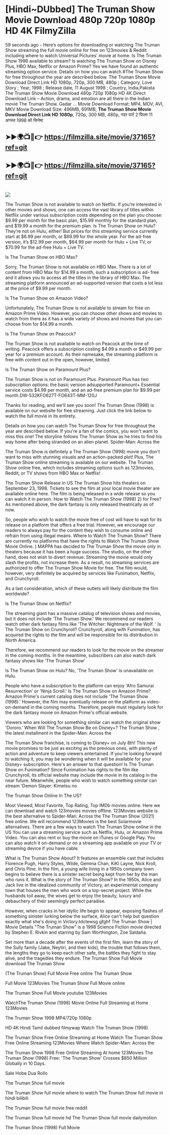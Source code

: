 # [Hindi~DUbbed] The Truman Show Movie Download 480p 720p 1080p HD 4K FilmyZilla


59 seconds ago - Here’s options for downloading or watching The Truman Show streaming the full movie online for free on 123movies & Reddit including where to watch Universal Pictures’ movie at home. Is The Truman Show 1998 available to stream? Is watching The Truman Show on Disney Plus, HBO Max, Netflix or Amazon Prime? Yes we have found an authentic streaming option service. Details on how you can watch #The Truman Show for free throughout the year are described below. The Truman Show Movie Download Direct Link HD 1080p, 720p, 300 MB, 480p ; Category, Love Story ; Year, 1998 ; Release date, 11 August 1998 ; Country, India,Pakista The Truman Show Movie Download 480p 720p 1080p HD 4K Direct Download Link – Action, drama, and emotion are all there in the Indian movie The Truman Show. Gadar ...
Movie Download Format: MP4, MOV, AVI, MKV
Movie Download Size: 496MB, 691MB, **The Truman Show Movie Download Direct Link HD 1080p**, 720p, 300 MB, 480p, गदर पार्ट 2 फिल्म 11 अगस्त 1998 को सिनेमा

## ➤►🌍📺📱👉   https://filmzilla.site/movie/37165?ref=git

## ➤►🌍📺📱👉   https://filmzilla.site/movie/37165?ref=git

#

<img src="https://image.tmdb.org/t/p/w780//aCHn2TXYJfzPXQKA6r9mKPbMlUB.jpg" />

The Truman Show is not available to watch on Netflix. If you’re interested in other movies and shows, one can access the vast library of titles within Netflix under various subscription costs depending on the plan you choose: $9.99 per month for the basic plan, $15.99 monthly for the standard plan, and $19.99 a month for the premium plan. Is The Truman Show on Hulu? They’re not on Hulu, either! But prices for this streaming service currently start at $6.99 per month, or $69.99 for the whole year. For the ad-free version, it’s $12.99 per month, $64.99 per month for Hulu + Live TV, or $70.99 for the ad-free Hulu + Live TV.

Is The Truman Show on HBO Max?

Sorry, The Truman Show is not available on HBO Max. There is a lot of content from HBO Max for $14.99 a month, such a subscription is ad- free and it allows you to access all the titles in the library of HBO Max. The streaming platform announced an ad-supported version that costs a lot less at the price of $9.99 per month.

Is The Truman Show on Amazon Video?

Unfortunately, The Truman Show is not available to stream for free on Amazon Prime Video. However, you can choose other shows and movies to watch from there as it has a wide variety of shows and movies that you can choose from for $14.99 a month.

Is The Truman Show on Peacock?

The Truman Show is not available to watch on Peacock at the time of writing. Peacock offers a subscription costing $4.99 a month or $49.99 per year for a premium account. As their namesake, the streaming platform is free with content out in the open, however, limited.

Is The Truman Show on Paramount Plus?

The Truman Show is not on Paramount Plus. Paramount Plus has two subscription options: the basic version adsupported Paramount+ Essential service costs $4.99 per month, and an ad-free premium plan for $9.99 per month.DW-532KFO627T-FO643T-MM-120J

Thanks for reading, and we'll see you soon! The Truman Show (1998) is available on our website for free streaming. Just click the link below to watch the full movie in its entirety.

Details on how you can watch The Truman Show for free throughout the year are described below. If you're a fan of the comics, you won't want to miss this one! The storyline follows The Truman Show as he tries to find his way home after being stranded on an alien planet. Spider-Man: Across the

The Truman Show is definitely a The Truman Show (1998) movie you don't want to miss with stunning visuals and an action-packed plot! Plus, The Truman Show online streaming is available on our website. The Truman Show online free, which includes streaming options such as 123movies, Reddit, or TV shows from HBO Max or Netflix!

The Truman Show Release in US The Truman Show hits theaters on September 23, 1998. Tickets to see the film at your local movie theater are available online here. The film is being released in a wide release so you can watch it in person. How to Watch The Truman Show (1998) 2) for Free? As mentioned above, the dark fantasy is only released theatrically as of now.

So, people who wish to watch the movie free of cost will have to wait for its release on a platform that offers a free trial. However, we encourage our readers to always pay for the content they wish to consume online and refrain from using illegal means. Where to Watch The Truman Show? There are currently no platforms that have the rights to Watch The Truman Show Movie Online. ) MAPPA has decided to The Truman Show the movie only in theaters because it has been a huge success. The studio, on the other hand, does not wish to divert revenue. Streaming the movie would only slash the profits, not increase them. As a result, no streaming services are authorized to offer The Truman Show Movie for free. The film would, however, very definitely be acquired by services like Funimation, Netflix, and Crunchyroll.

As a last consideration, which of these outlets will likely distribute the film worldwide?

Is The Truman Show on Netflix?

The streaming giant has a massive catalog of television shows and movies, but it does not include 'The Truman Show.' We recommend our readers watch other dark fantasy films like 'The Witcher: Nightmare of the Wolf. ' Is The Truman Show on Crunchyroll? Crunchyroll, along with Funimation, has acquired the rights to the film and will be responsible for its distribution in North America.

Therefore, we recommend our readers to look for the movie on the streamer in the coming months. In the meantime, subscribers can also watch dark fantasy shows like 'The Truman Show'

Is The Truman Show on Hulu? No, 'The Truman Show' is unavailable on Hulu.

People who have a subscription to the platform can enjoy 'Afro Samurai Resurrection' or 'Ninja Scroll.' Is The Truman Show on Amazon Prime? Amazon Prime's current catalog does not include 'The Truman Show (1998).' However, the film may eventually release on the platform as video-on-demand in the coming months. Therefore, people must regularly look for the dark fantasy movie on Amazon Prime's official website.

Viewers who are looking for something similar can watch the original show 'Dororo.' When Will The Truman Show Be on Disney+? The Truman Show , the latest installment in the Spider-Man: Across the

The Truman Show franchise, is coming to Disney+ on July 8th! This new movie promises to be just as exciting as the previous ones, with plenty of action and adventure to keep viewers entertained. If you're looking forward to watching it, you may be wondering when it will be available for your Disney+ subscription. Here's an answer to that question! Is The Truman Show on Funimation? Since Funimation has rights to the film like Crunchyroll, its official website may include the movie in its catalog in the near future. Meanwhile, people who wish to watch something similar can stream 'Demon Slayer: Kimetsu no

The Truman Show Online In The US?

Most Viewed, Most Favorite, Top Rating, Top IMDb movies online. Here we can download and watch 123movies movies offline. 123Movies website is the best alternative to Spider-Man: Across the The Truman Show (2021) free online. We will recommend 123Movies is the best Solarmovie alternatives. There are a few ways to watch The Truman Show online in the US You can use a streaming service such as Netflix, Hulu, or Amazon Prime Video. You can also rent or buy the movie on iTunes or Google Play. You can also watch it on-demand or on a streaming app available on your TV or streaming device if you have cable.

What is The Truman Show About? It features an ensemble cast that includes Florence Pugh, Harry Styles, Wilde, Gemma Chan, KiKi Layne, Nick Kroll, and Chris Pine. In the film, a young wife living in a 1950s company town begins to believe there is a sinister secret being kept from her by the man who runs it. What is the story of The Truman Show? In the 1950s, Alice and Jack live in the idealized community of Victory, an experimental company town that houses the men who work on a top-secret project. While the husbands toil away, the wives get to enjoy the beauty, luxury and debauchery of their seemingly perfect paradise.

However, when cracks in her idyllic life begin to appear, exposing flashes of something sinister lurking below the surface, Alice can't help but question exactly what she's doing in Victory.tdctewsg gfghf The Truman Show | Movie Details "The Truman Show" is a 1998 Science Fiction movie directed by Stephen E. Rivkin and starring by Sam Worthington, Zoe Saldaña.

Set more than a decade after the events of the first film, learn the story of the Sully family (Jake, Neytiri, and their kids), the trouble that follows them, the lengths they go to keep each other safe, the battles they fight to stay alive, and the tragedies they endure. The Truman Show Full Movie download The Truman Show

(The Truman Show) Full Movie Free online The Truman Show

Full Movie 123Movies The Truman Show Full Movie online

The Truman Show Full Movie youtube 123Movies

WatchThe Truman Show (1998) Movie Online Full Streaming at Home 123Movies

The Truman Show 1998 MP4/720p 1080p

HD 4K Hindi Tamil dubbed filmywap Watch The Truman Show (1998)

The Truman Show Free Online Streaming at Home Watch The Truman Show Free Online Streaming 123Movies Where Watch Spider-Man: Across the

The Truman Show 1998 Free Online Streaming At home 123Movies The Truman Show (1998) Free: 'The Truman Show' Crosses $850 Million Globally in 10 Days.

Sale Hobe Dua Roilo

The Truman Show full movie

The Truman Show full movie where to watch The Truman Show full movie in hindi bilibili

The Truman Show full movie free reddit

The Truman Show full movie hd The Truman Show full movie dailymotion

The Truman Show (1998) Full Movie